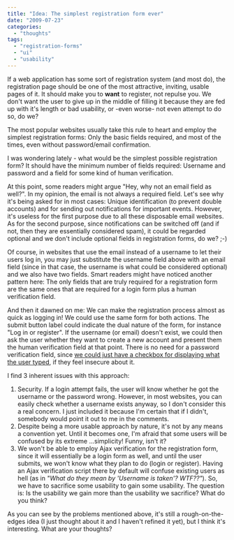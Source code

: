```yaml
---
title: "Idea: The simplest registration form ever"
date: "2009-07-23"
categories: 
  - "thoughts"
tags: 
  - "registration-forms"
  - "ui"
  - "usability"
---
```


If a web application has some sort of registration system (and most do), the registration page should be one of the most attractive, inviting, usable pages of it. It should make you to **want** to register, not repulse you. We don't want the user to give up in the middle of filling it because they are fed up with it's length or bad usability, or -even worse- not even attempt to do so, do we?

The most popular websites usually take this rule to heart and employ the simplest registration forms: Only the basic fields required, and most of the times, even without password/email confirmation.

I was wondering lately - what would be the simplest possible registration form? It should have the minimum number of fields required: Username and password and a field for some kind of human verification.

At this point, some readers might argue "Hey, why not an email field as well?". In my opinion, the email is not always a required field. Let's see why it's being asked for in most cases: Unique identification (to prevent double accounts) and for sending out notifications for important events. However, it's useless for the first purpose due to all these disposable email websites. As for the second purpose, since notifications can be switched off (and if not, then they are essentially considered spam), it could be regarded optional and we don't include optional fields in registration forms, do we? ;-)

Of course, in websites that use the email instead of a username to let their users log in, you may just substitute the username field above with an email field (since in that case, the username is what could be considered optional) and we also have two fields. Smart readers might have noticed another pattern here: The only fields that are truly required for a registration form are the same ones that are required for a login form plus a human verification field.

And then it dawned on me: We can make the registration process almost as quick as logging in! We could use the same form for both actions. The submit button label could indicate the dual nature of the form, for instance "Log in or register". If the username (or email) doesn't exist, we could then ask the user whether they want to create a new account and present them the human verification field at that point. There is no need for a password verification field, since [we could just have a checkbox for displaying what the user typed](http://lea.verou.me/2009/06/on-password-masking-and-usability/), if they feel insecure about it.

I find 3 inherent issues with this approach:

1. Security. If a login attempt fails, the user will know whether he got the username or the password wrong. However, in most websites, you can easily check whether a username exists anyway, so I don't consider this a real concern. I just included it because I'm certain that if I didn't, somebody would point it out to me in the comments.
2. Despite being a more usable approach by nature, it's not by any means a convention yet. Until it becomes one, I'm afraid that some users will be confused by its extreme ...simplicity! Funny, isn't it?
3. We won't be able to employ Ajax verification for the registration form, since it will essentially be a login form as well, and until the user submits, we won't know what they plan to do (login or register). Having an Ajax verification script there by default will confuse existing users as hell (as in _"What do they mean by 'Username is taken'? WTF??"_). So, we have to sacrifice some usability to gain some usability. The question is: Is the usability we gain more than the usability we sacrifice? What do you think?

As you can see by the problems mentioned above, it's still a rough-on-the-edges idea (I just thought about it and I haven't refined it yet), but I think it's interesting. What are your thoughts?
